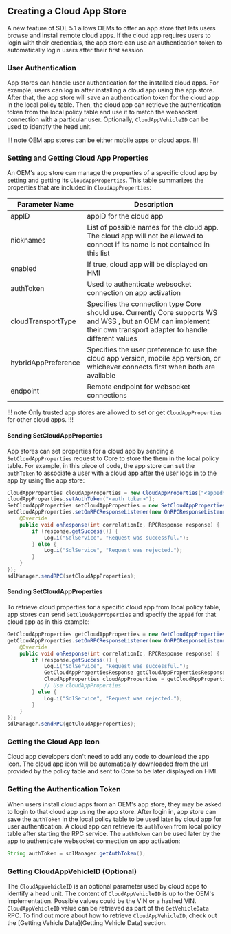 ## Creating a Cloud App Store
A new feature of SDL 5.1 allows OEMs to offer an app store that lets users browse and install remote cloud apps. If the cloud app requires users to login with their credentials, the app store can use an authentication token to automatically login users after their first session.

### User Authentication
App stores can handle user authentication for the installed cloud apps. For example, users can log in after installing a cloud app using the app store. After that, the app store will save an authentication token for the cloud app in the local policy table. Then, the cloud app can retrieve the authentication token from the local policy table and use it to match the websocket connection with a particular user. Optionally, `CloudAppVehicleID` can be used to identify the head unit.

!!! note
OEM app stores can be either mobile apps or cloud apps.
!!!

### Setting and Getting Cloud App Properties 
An OEM's app store can manage the properties of a specific cloud app by setting and getting its `CloudAppProperties`. This table summarizes the properties that are included in `CloudAppProperties`:

| Parameter Name  |  Description |
| ------------- | ------------- |
| appID | appID for the cloud app |
| nicknames | List of possible names for the cloud app. The cloud app will not be allowed to connect if its name is not contained in this list |
| enabled | If true, cloud app will be displayed on HMI |
| authToken | Used to authenticate websocket connection on app activation |
| cloudTransportType | Specifies the connection type Core should use. Currently Core supports WS and WSS , but an OEM can implement their own transport adapter to handle different values |
| hybridAppPreference | Specifies the user preference to use the cloud app version, mobile app version, or whichever connects first when both are available |
| endpoint | Remote endpoint for websocket connections |

!!! note
Only trusted app stores are allowed to set or get `CloudAppProperties` for other cloud apps.
!!!

#### Sending SetCloudAppProperties
App stores can set properties for a cloud app by sending a `SetCloudAppProperties` request to Core to store the them in the local policy table. For example, in this piece of code, the app store can set the `authToken` to associate a user with a cloud app after the user logs in to the app by using the app store:

```java
CloudAppProperties cloudAppProperties = new CloudAppProperties("<appId>");
cloudAppProperties.setAuthToken("<auth token>");
SetCloudAppProperties setCloudAppProperties = new SetCloudAppProperties(cloudAppProperties);
setCloudAppProperties.setOnRPCResponseListener(new OnRPCResponseListener() {
    @Override
    public void onResponse(int correlationId, RPCResponse response) {
        if (response.getSuccess()) {
            Log.i("SdlService", "Request was successful.");
        } else {
            Log.i("SdlService", "Request was rejected.");
        }
    }
});
sdlManager.sendRPC(setCloudAppProperties);
```

#### Sending SetCloudAppProperties
To retrieve cloud properties for a specific cloud app from local policy table, app stores can send `GetCloudAppProperties` and specify the `appId` for that cloud app as in this example:

```java
GetCloudAppProperties getCloudAppProperties = new GetCloudAppProperties("<appId>");
getCloudAppProperties.setOnRPCResponseListener(new OnRPCResponseListener() {
    @Override
    public void onResponse(int correlationId, RPCResponse response) {
        if (response.getSuccess()) {
            Log.i("SdlService", "Request was successful.");
            GetCloudAppPropertiesResponse getCloudAppPropertiesResponse = (GetCloudAppPropertiesResponse) response;
            CloudAppProperties cloudAppProperties = getCloudAppPropertiesResponse.getCloudAppProperties();
            // Use cloudAppProperties
        } else {
            Log.i("SdlService", "Request was rejected.");
        }
    }
});
sdlManager.sendRPC(getCloudAppProperties);
```

### Getting the Cloud App Icon
Cloud app developers don't need to add any code to download the app icon. The cloud app icon will be automatically downloaded from the url provided by the policy table and sent to Core to be later displayed on HMI.

### Getting the Authentication Token
When users install cloud apps from an OEM's app store, they may be asked to login to that cloud app using the app store. After login in, app store can save the `authToken` in the local policy table to be used later by cloud app for user authentication. 
A cloud app can retrieve its `authToken` from local policy table after starting the RPC service. The `authToken` can be used later by the app to authenticate websocket connection on app activation:

```java
String authToken = sdlManager.getAuthToken();
```

### Getting CloudAppVehicleID (Optional)
The `CloudAppVehicleID` is an optional parameter used by cloud apps to identify a head unit. The content of `CloudAppVehicleID` is up to the OEM's implementation. Possible values could be the VIN or a hashed VIN. 
`CloudAppVehicleID` value can be retrieved as part of the `GetVehicleData` RPC.  To find out more about how to retrieve `CloudAppVehicleID`, check out the  [Getting Vehicle Data](Getting Vehicle Data) section.
